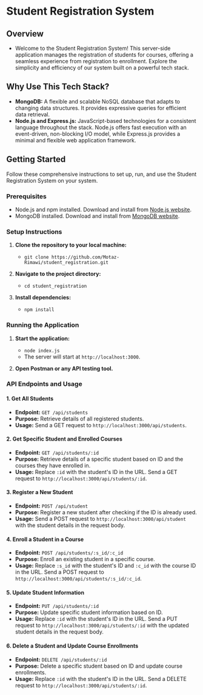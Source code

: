 # Student Registration System

## Overview

- Welcome to the Student Registration System! This server-side application manages the registration of students for courses, offering a seamless experience from registration to enrollment. Explore the simplicity and efficiency of our system built on a powerful tech stack.

## Why Use This Tech Stack?

- **MongoDB:** A flexible and scalable NoSQL database that adapts to changing data structures. It provides expressive queries for efficient data retrieval.
- **Node.js and Express.js:** JavaScript-based technologies for a consistent language throughout the stack. Node.js offers fast execution with an event-driven, non-blocking I/O model, while Express.js provides a minimal and flexible web application framework.

## Getting Started

Follow these comprehensive instructions to set up, run, and use the Student Registration System on your system.

### Prerequisites

- Node.js and npm installed. Download and install from [Node.js website](https://nodejs.org/).
- MongoDB installed. Download and install from [MongoDB website](https://www.mongodb.com/try/download/community).

### Setup Instructions

1. **Clone the repository to your local machine:**

   - `git clone https://github.com/Motaz-Rimawi/student_registration.git`

2. **Navigate to the project directory:**

   - `cd student_registration`

3. **Install dependencies:**
   - `npm install`

### Running the Application

1. **Start the application:**

   - `node index.js`
   - The server will start at `http://localhost:3000`.

2. **Open Postman or any API testing tool.**

### API Endpoints and Usage

#### 1. Get All Students

- **Endpoint:** `GET /api/students`
- **Purpose:** Retrieve details of all registered students.
- **Usage:** Send a GET request to `http://localhost:3000/api/students`.

#### 2. Get Specific Student and Enrolled Courses

- **Endpoint:** `GET /api/students/:id`
- **Purpose:** Retrieve details of a specific student based on ID and the courses they have enrolled in.
- **Usage:** Replace `:id` with the student's ID in the URL. Send a GET request to `http://localhost:3000/api/students/:id`.

#### 3. Register a New Student

- **Endpoint:** `POST /api/student`
- **Purpose:** Register a new student after checking if the ID is already used.
- **Usage:** Send a POST request to `http://localhost:3000/api/student` with the student details in the request body.

#### 4. Enroll a Student in a Course

- **Endpoint:** `POST /api/students/:s_id/:c_id`
- **Purpose:** Enroll an existing student in a specific course.
- **Usage:** Replace `:s_id` with the student's ID and `:c_id` with the course ID in the URL. Send a POST request to `http://localhost:3000/api/students/:s_id/:c_id`.

#### 5. Update Student Information

- **Endpoint:** `PUT /api/students/:id`
- **Purpose:** Update specific student information based on ID.
- **Usage:** Replace `:id` with the student's ID in the URL. Send a PUT request to `http://localhost:3000/api/students/:id` with the updated student details in the request body.

#### 6. Delete a Student and Update Course Enrollments

- **Endpoint:** `DELETE /api/students/:id`
- **Purpose:** Delete a specific student based on ID and update course enrollments.
- **Usage:** Replace `:id` with the student's ID in the URL. Send a DELETE request to `http://localhost:3000/api/students/:id`.
